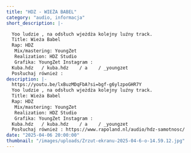 ```yaml
---
title: "HDZ - WIEŻA BABEL"
category: "audio, informacja"
short_description: |-

  Yoo ludzie , na odsłuch wjeżdża kolejny luźny track.
  Title: Wieża Babel
  Rap: HDZ
   Mix/mastering: YoungZet
   Realization: HDZ Studio
   Grafika: YoungZet Instagram :
  Kuba.hdz   / kuba.hdz    / a    / _youngzet
  Posłuchaj również :
description: |-
  https://youtu.be/lxBuzMDqFbA?si=bgf-g6ylzpoGHR7Y
  Yoo ludzie , na odsłuch wjeżdża kolejny luźny track.
  Title: Wieża Babel
  Rap: HDZ
   Mix/mastering: YoungZet
   Realization: HDZ Studio
   Grafika: YoungZet Instagram :
  Kuba.hdz   / kuba.hdz    / a    / _youngzet
  Posłuchaj również : https://www.rapoland.nl/audio/hdz-samotnosc/
date: "2025-04-06 20:00:00"
thumbnail: "/images/uploads/Zrzut-ekranu-2025-04-6-o-14.59.12.jpg"
---
```

